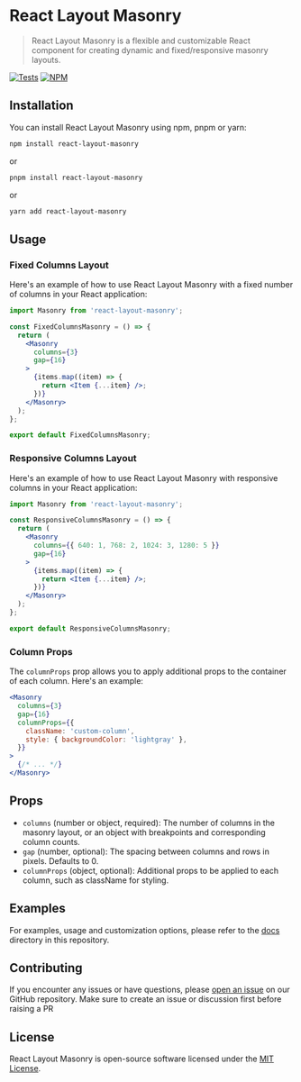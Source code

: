 # React Layout Masonry

> React Layout Masonry is a flexible and customizable React component for creating dynamic and fixed/responsive masonry
> layouts.

[![Tests](https://github.com/sibiraj-s/react-layout-masonry/actions/workflows/tests.yml/badge.svg)](https://github.com/sibiraj-s/react-layout-masonry/actions/workflows/tests.yml)
[![NPM](https://badgen.net/npm/v/react-layout-masonry)](https://www.npmjs.com/package/react-layout-masonry)

## Installation

You can install React Layout Masonry using npm, pnpm or yarn:

```bash
npm install react-layout-masonry
```

or

```bash
pnpm install react-layout-masonry
```

or

```bash
yarn add react-layout-masonry
```

## Usage

### Fixed Columns Layout

Here's an example of how to use React Layout Masonry with a fixed number of columns in your React application:

```jsx
import Masonry from 'react-layout-masonry';

const FixedColumnsMasonry = () => {
  return (
    <Masonry
      columns={3}
      gap={16}
    >
      {items.map((item) => {
        return <Item {...item} />;
      })}
    </Masonry>
  );
};

export default FixedColumnsMasonry;
```

### Responsive Columns Layout

Here's an example of how to use React Layout Masonry with responsive columns in your React application:

```jsx
import Masonry from 'react-layout-masonry';

const ResponsiveColumnsMasonry = () => {
  return (
    <Masonry
      columns={{ 640: 1, 768: 2, 1024: 3, 1280: 5 }}
      gap={16}
    >
      {items.map((item) => {
        return <Item {...item} />;
      })}
    </Masonry>
  );
};

export default ResponsiveColumnsMasonry;
```

### Column Props

The `columnProps` prop allows you to apply additional props to the container of each column. Here's an example:

```jsx
<Masonry
  columns={3}
  gap={16}
  columnProps={{
    className: 'custom-column',
    style: { backgroundColor: 'lightgray' },
  }}
>
  {/* ... */}
</Masonry>
```

## Props

- `columns` (number or object, required): The number of columns in the masonry layout, or an object with breakpoints and corresponding column counts.
- `gap` (number, optional): The spacing between columns and rows in pixels. Defaults to 0.
- `columnProps` (object, optional): Additional props to be applied to each column, such as className for styling.

## Examples

For examples, usage and customization options, please refer to the [docs](docs/src/components/) directory in this repository.

## Contributing

If you encounter any issues or have questions, please [open an issue](https://github.com/sibiraj-s/react-layout-masonry/issues)
on our GitHub repository. Make sure to create an issue or discussion first before raising a PR

## License

React Layout Masonry is open-source software licensed under the [MIT License](LICENSE).
